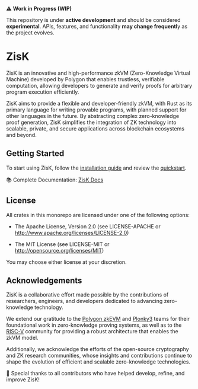 ⚠️ **Work in Progress (WIP)**

This repository is under **active development** and should be considered **experimental**. APIs, features, and functionality **may change frequentl**y as the project evolves.

# ZisK

ZisK is an innovative and high-performance zkVM (Zero-Knowledge Virtual Machine) developed by Polygon that enables trustless, verifiable computation, allowing developers to generate and verify proofs for arbitrary program execution efficiently.

ZisK aims to provide a flexible and developer-friendly zkVM, with Rust as its primary language for writing provable programs, with planned support for other languages in the future. By abstracting complex zero-knowledge proof generation, ZisK simplifies the integration of ZK technology into scalable, private, and secure applications across blockchain ecosystems and beyond.

## Getting Started

To start using ZisK, follow the [installation guide](https://0xpolygonhermez.github.io/zisk/getting_started/installation.html) and review the [quickstart](https://0xpolygonhermez.github.io/zisk/getting_started/quickstart.html).

📚 Complete Documentation: [ZisK Docs](https://0xpolygonhermez.github.io/zisk/)

## License

All crates in this monorepo are licensed under one of the following options:

- The Apache License, Version 2.0 (see LICENSE-APACHE or http://www.apache.org/licenses/LICENSE-2.0)

- The MIT License (see LICENSE-MIT or http://opensource.org/licenses/MIT)

You may choose either license at your discretion.

## Acknowledgements

ZisK is a collaborative effort made possible by the contributions of researchers, engineers, and developers dedicated to advancing zero-knowledge technology.

We extend our gratitude to the [Polygon zkEVM](https://github.com/0xpolygonhermez) and [Plonky3](https://github.com/Plonky3/Plonky3) teams for their foundational work in zero-knowledge proving systems, as well as to the [RISC-V](https://github.com/riscv) community for providing a robust architecture that enables the zkVM model.

Additionally, we acknowledge the efforts of the open-source cryptography and ZK research communities, whose insights and contributions continue to shape the evolution of efficient and scalable zero-knowledge technologies.

🚀 Special thanks to all contributors who have helped develop, refine, and improve ZisK!